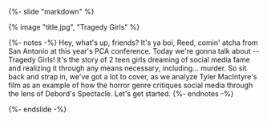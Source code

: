 {%- slide "markdown" %}

{% image "title.jpg", "Tragedy Girls" %}

{%- notes -%}
Hey, what's up, friends? It's ya boi, Reed, comin' atcha from San Antonio at this year's PCA conference. Today we're gonna talk about -- Tragedy Girls! It's the story of 2 teen girls dreaming of social media fame and realizing it through any means necessary, including... murder. So sit back and strap in, we've got a lot to cover, as we analyze Tyler MacIntyre's film as an example of how the horror genre critiques social media through the lens of Debord's Spectacle. Let's get started.
{%- endnotes -%}

{%- endslide -%}
